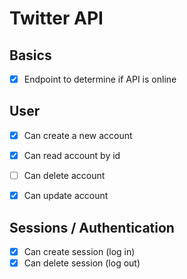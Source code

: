 # Twitter API

## Basics

- [x] Endpoint to determine if API is online

## User

- [X] Can create a new account
- [X] Can read account by id
- [ ] Can delete account
- [X] Can update account


## Sessions / Authentication

- [X] Can create session (log in)
- [X] Can delete session (log out)